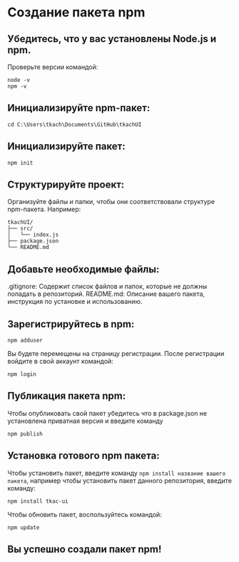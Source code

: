 # Создание пакета npm
## Убедитесь, что у вас установлены Node.js и npm.
Проверьте версии командой:
```
node -v
npm -v
```

## Инициализируйте npm-пакет:
```
cd C:\Users\tkach\Documents\GitHub\tkachUI
```
## Инициализируйте пакет:
```
npm init
```
## Структурируйте проект:

Организуйте файлы и папки, чтобы они соответствовали структуре npm-пакета. Например:
```
tkachUI/
├── src/
│   └── index.js
├── package.json
└── README.md
```
## Добавьте необходимые файлы:

.gitignore: Содержит список файлов и папок, которые не должны попадать в репозиторий.
README.md: Описание вашего пакета, инструкция по установке и использованию.

## Зарегистрируйтесь в npm:
```
npm adduser
```
Вы будете перемещены на страницу регистрации. После регистрации войдите в свой аккаунт командой:
```
npm login
```
## Публикация пакета npm:
Чтобы опубликовать свой пакет убедитесь что в package.json не установлена приватная версия и введите команду
```
npm publish
```
## Установка готового npm пакета:
Чтобы установить пакет, введите команду ``` npm install название вашего пакета ```, например чтобы установить пакет данного репозитория, введите команду:
```
npm install tkac-ui
```
Чтобы обновить пакет, воспользуйтесь командой:
```
npm update
```
## Вы успешно создали пакет npm!
